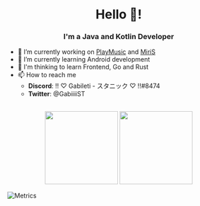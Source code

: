 <h1 align="center">Hello 👋!</h1>
<h3 align="center">I'm a Java and Kotlin Developer</h3>

- 🔭 I’m currently working on [PlayMusic](https://github.com/Stanicc/PlayMusic) and [MiriS](https://github.com/Stanicc/MiriS)<br>
- 🌱 I’m currently learning Android development<br>
- 🤔 I'm thinking to learn Frontend, Go and Rust<br>
- 📫 How to reach me<br>
  * **Discord**: !! ♡ Gabileti - スタニック ♡ !!#8474<br>
  * **Twitter**: @GabiiiiST<br>

<p align="center">
	<br>
	<img src="https://github-readme-stats.vercel.app/api?username=Stanicc&show_icons=true&theme=algolia" height="165px">
	<img src="https://github-readme-stats.vercel.app/api/top-langs/?username=Stanicc&show_icons=true&theme=algolia" height="165px">
</p>

![Metrics](https://metrics.lecoq.io/Stanicc?template=classic&activity=1&activity.limit=5&activity.days=14&activity.filter=all&activity.visibility=all&activity.timestamps=false&config.timezone=America%2FSao_Paulo)
